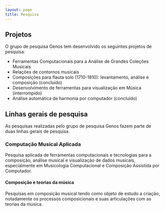 ```yaml
---
layout: page
title: Pesquisa
---
```


## Projetos

O grupo de pesquisa Genos tem desenvolvido os seguintes projetos de pesquisa:

- Ferramentas Computacionais para a Análise de Grandes Coleções Musicais
- Relações de contornos musicais
- Composições para flauta solo (1710-1810): levantamento, análise e composição (concluído)
- Desenvolvimento de ferramentas para visualização em Música (interrompido)
- Análise automática de harmonia por computador (concluído)

## Linhas gerais de pesquisa

As pesquisas realizadas pelo grupo de pesquisa Genos fazem parte de
duas linhas gerais de pesquisa.

### Computação Musical Aplicada

Pesquisa aplicada de ferramentas computacionais e tecnologias para a
composição, análise musical e visualização de dados musicais,
especialmente em Musicologia Computacional e Composição Assistida por
Computador.

#### Composição e teorias da música

Pesquisas em composição musical tendo como objeto de estudo a criação,
notadamente os processos composicionais e suas articulações com as
teorias da música.

